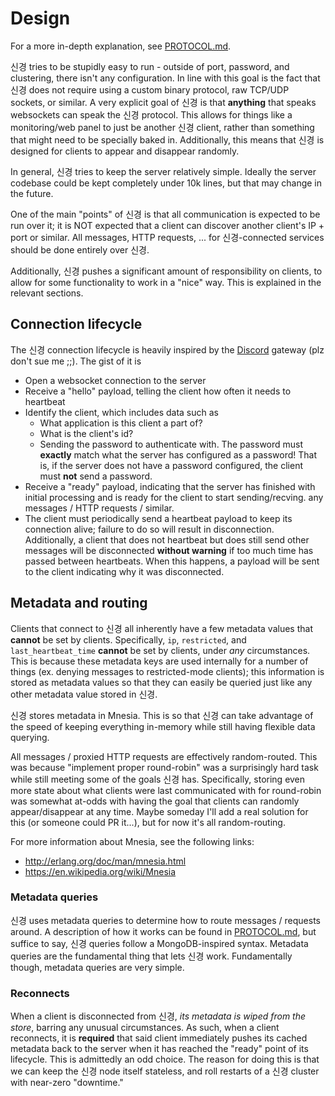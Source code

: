 # Design

For a more in-depth explanation, see [PROTOCOL.md](https://github.com/queer/singyeong/blob/master/PROTOCOL.md).

신경 tries to be stupidly easy to run - outside of port, password, and
clustering, there isn't any configuration. In line with this goal is the fact
that 신경 does not require using a custom binary protocol, raw TCP/UDP sockets,
or similar. A very explicit goal of 신경 is that **anything** that speaks
websockets can speak the 신경 protocol. This allows for things like a
monitoring/web panel to just be another 신경 client, rather than something that
might need to be specially baked in. Additionally, this means that 신경 is
designed for clients to appear and disappear randomly. 

In general, 신경 tries to keep the server relatively simple. Ideally the server
codebase could be kept completely under 10k lines, but that may change in the
future.

One of the main "points" of 신경 is that all communication is expected to be
run over it; it is NOT expected that a client can discover another client's 
IP + port or similar. All messages, HTTP requests, ... for 신경-connected 
services should be done entirely over 신경.

Additionally, 신경 pushes a significant amount of responsibility on clients, to
allow for some functionality to work in a "nice" way. This is explained in the
relevant sections.

## Connection lifecycle

The 신경 connection lifecycle is heavily inspired by the 
[Discord](https://discord.com) gateway (plz don't sue me ;;). The gist of it is

- Open a websocket connection to the server
- Receive a "hello" payload, telling the client how often it needs to heartbeat
- Identify the client, which includes data such as
  - What application is this client a part of?
  - What is the client's id?
  - Sending the password to authenticate with. The password must **exactly**
    match what the server has configured as a password! That is, if the server
    does not have a password configured, the client must **not** send a 
    password.
- Receive a "ready" payload, indicating that the server has finished with 
  initial processing and is ready for the client to start sending/recving. any
  messages / HTTP requests / similar.
- The client must periodically send a heartbeat payload to keep its connection 
  alive; failure to do so will result in disconnection. Additionally, a client
  that does not heartbeat but does still send other messages will be 
  disconnected **without warning** if too much time has passed between
  heartbeats. When this happens, a payload will be sent to the client 
  indicating why it was disconnected.

## Metadata and routing

Clients that connect to 신경 all inherently have a few metadata values that 
**cannot** be set by clients. Specifically, `ip`, `restricted`, and 
`last_heartbeat_time` **cannot** be set by clients, under *any* circumstances.
This is because these metadata keys are used internally for a number of things
(ex. denying messages to restricted-mode clients); this information is stored 
as metadata values so that they can easily be queried just like any other 
metadata value stored in 신경.

신경 stores metadata in Mnesia. This is so that 신경 can take advantage of the
speed of keeping everything in-memory while still having flexible data 
querying.

All messages / proxied HTTP requests are effectively random-routed. This was
because "implement proper round-robin" was a surprisingly hard task while still
meeting some of the goals 신경 has. Specifically, storing even more state about
what clients were last communicated with for round-robin was somewhat at-odds
with having the goal that clients can randomly appear/disappear at any time.
Maybe someday I'll add a real solution for this (or someone could PR it...),
but for now it's all random-routing.

For more information about Mnesia, see the following links:

- http://erlang.org/doc/man/mnesia.html
- https://en.wikipedia.org/wiki/Mnesia

### Metadata queries

신경 uses metadata queries to determine how to route messages / requests 
around. A description of how it works can be found in
[PROTOCOL.md](https://github.com/queer/singyeong/blob/master/PROTOCOL.md), but
suffice to say, 신경 queries follow a MongoDB-inspired syntax. Metadata queries
are the fundamental thing that lets 신경 work. Fundamentally though, metadata
queries are very simple. 

### Reconnects

When a client is disconnected from 신경, *its metadata is wiped from the store*,
barring any unusual circumstances. As such, when a client reconnects, it is
**required** that said client immediately pushes its cached metadata back to
the server when it has reached the "ready" point of its lifecycle. This is 
admittedly an odd choice. The reason for doing this is that we can keep the
신경 node itself stateless, and roll restarts of a 신경 cluster with near-zero
"downtime."
